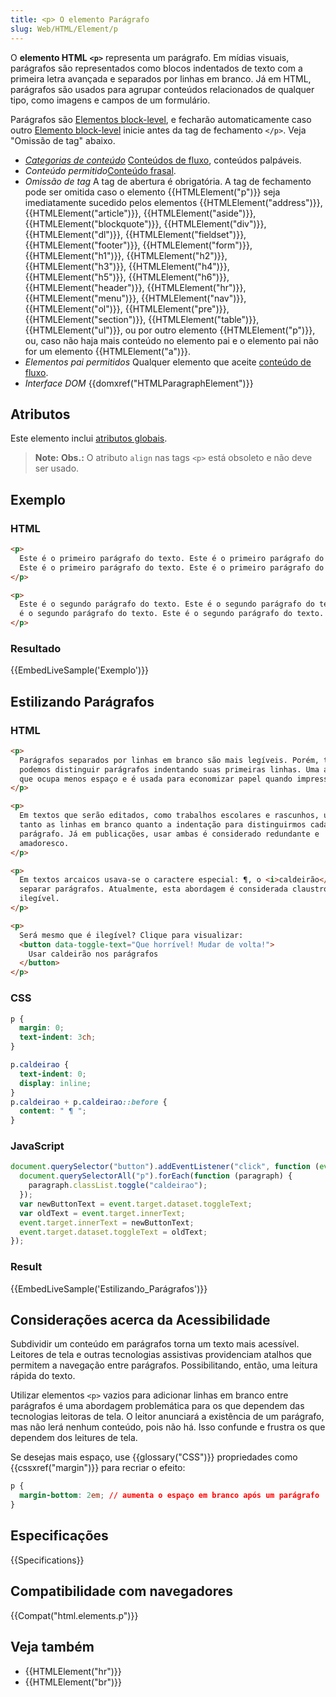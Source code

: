 ```yaml
---
title: <p> O elemento Parágrafo
slug: Web/HTML/Element/p
---
```


O **elemento HTML** **`<p>`** representa um parágrafo. Em mídias visuais, parágrafos são representados como blocos indentados de texto com a primeira letra avançada e separados por linhas em branco. Já em HTML, parágrafos são usados para agrupar conteúdos relacionados de qualquer tipo, como imagens e campos de um formulário.

Parágrafos são [Elementos block-level](/pt-BR/docs/Web/HTML/Elementos_block-level), e fecharão automaticamente caso outro [Elemento block-level](/pt-BR/docs/Web/HTML/Elementos_block-level) inicie antes da tag de fechamento `</p>`. Veja "Omissão de tag" abaixo.

- _[Categorias de conteúdo](/pt-BR/docs/Web/Guide/HTML/Categorias_de_conteudo)_
  [Conteúdos de fluxo](/pt-BR/docs/Web/Guide/HTML/Categorias_de_conteudo#Conteúdo_de_fluxo), conteúdos palpáveis.
- _Conteúdo permitido_[Conteúdo frasal](/pt-BR/docs/Web/Guide/HTML/Categorias_de_conteudo#Conte%C3%BAdo_fraseado).
- _Omissão de tag_ A tag de abertura é obrigatória. A tag de fechamento pode ser omitida caso o elemento {{HTMLElement("p")}} seja imediatamente sucedido pelos elementos {{HTMLElement("address")}}, {{HTMLElement("article")}}, {{HTMLElement("aside")}}, {{HTMLElement("blockquote")}}, {{HTMLElement("div")}}, {{HTMLElement("dl")}}, {{HTMLElement("fieldset")}}, {{HTMLElement("footer")}}, {{HTMLElement("form")}}, {{HTMLElement("h1")}}, {{HTMLElement("h2")}}, {{HTMLElement("h3")}}, {{HTMLElement("h4")}}, {{HTMLElement("h5")}}, {{HTMLElement("h6")}}, {{HTMLElement("header")}}, {{HTMLElement("hr")}}, {{HTMLElement("menu")}}, {{HTMLElement("nav")}}, {{HTMLElement("ol")}}, {{HTMLElement("pre")}}, {{HTMLElement("section")}}, {{HTMLElement("table")}}, {{HTMLElement("ul")}}, ou por outro elemento {{HTMLElement("p")}}, ou, caso não haja mais conteúdo no elemento pai e o elemento pai não for um elemento {{HTMLElement("a")}}.
- _Elementos pai permitidos_ Qualquer elemento que aceite [conteúdo de fluxo](/pt-BR/docs/Web/Guide/HTML/Categorias_de_conteudo#Conte%C3%BAdo_de_fluxo).
- _Interface DOM_ {{domxref("HTMLParagraphElement")}}

## Atributos

Este elemento inclui [atributos globais](/pt-BR/docs/Web/HTML/Global_attributes).

> **Note:** **Obs.:** O atributo `align` nas tags `<p>` está obsoleto e não deve ser usado.

## Exemplo

### HTML

```html
<p>
  Este é o primeiro parágrafo do texto. Este é o primeiro parágrafo do texto.
  Este é o primeiro parágrafo do texto. Este é o primeiro parágrafo do texto.
</p>

<p>
  Este é o segundo parágrafo do texto. Este é o segundo parágrafo do texto. Este
  é o segundo parágrafo do texto. Este é o segundo parágrafo do texto.
</p>
```

### Resultado

{{EmbedLiveSample('Exemplo')}}

## Estilizando Parágrafos

### HTML

```html
<p>
  Parágrafos separados por linhas em branco são mais legíveis. Porém, também
  podemos distinguir parágrafos indentando suas primeiras linhas. Uma abordagem
  que ocupa menos espaço e é usada para economizar papel quando impresso.
</p>

<p>
  Em textos que serão editados, como trabalhos escolares e rascunhos, usamos
  tanto as linhas em branco quanto a indentação para distinguirmos cada
  parágrafo. Já em publicações, usar ambas é considerado redundante e
  amadoresco.
</p>

<p>
  Em textos arcaicos usava-se o caractere especial: ¶, o <i>caldeirão</i>, para
  separar parágrafos. Atualmente, esta abordagem é considerada claustrofóbica e
  ilegível.
</p>

<p>
  Será mesmo que é ilegível? Clique para visualizar:
  <button data-toggle-text="Que horrível! Mudar de volta!">
    Usar caldeirão nos parágrafos
  </button>
</p>
```

### CSS

```css
p {
  margin: 0;
  text-indent: 3ch;
}

p.caldeirao {
  text-indent: 0;
  display: inline;
}
p.caldeirao + p.caldeirao::before {
  content: " ¶ ";
}
```

### JavaScript

```js
document.querySelector("button").addEventListener("click", function (event) {
  document.querySelectorAll("p").forEach(function (paragraph) {
    paragraph.classList.toggle("caldeirao");
  });
  var newButtonText = event.target.dataset.toggleText;
  var oldText = event.target.innerText;
  event.target.innerText = newButtonText;
  event.target.dataset.toggleText = oldText;
});
```

### Result

{{EmbedLiveSample('Estilizando_Parágrafos')}}

## Considerações acerca da Acessibilidade

Subdividir um conteúdo em parágrafos torna um texto mais acessível. Leitores de tela e outras tecnologias assistivas providenciam atalhos que permitem a navegação entre parágrafos. Possibilitando, então, uma leitura rápida do texto.

Utilizar elementos `<p>` vazios para adicionar linhas em branco entre parágrafos é uma abordagem problemática para os que dependem das tecnologias leitoras de tela. O leitor anunciará a existência de um parágrafo, mas não lerá nenhum conteúdo, pois não há. Isso confunde e frustra os que dependem dos leitures de tela.

Se desejas mais espaço, use {{glossary("CSS")}} propriedades como {{cssxref("margin")}} para recriar o efeito:

```css
p {
  margin-bottom: 2em; // aumenta o espaço em branco após um parágrafo
}
```

## Especificações

{{Specifications}}

## Compatibilidade com navegadores

{{Compat("html.elements.p")}}

## Veja também

- {{HTMLElement("hr")}}
- {{HTMLElement("br")}}

